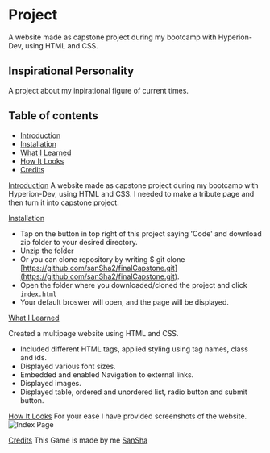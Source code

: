 # Project

A website made as capstone project during my bootcamp with Hyperion-Dev, using HTML and CSS.

## Inspirational Personality

A project about my inpirational figure of current times.

## Table of contents

- [Introduction](#introduction)
- [Installation](#installation)
- [What I Learned](#whatilearned)
- [How It Looks](#howitlooks)
- [Credits](#credits)

[Introduction](#introduction)
A website made as capstone project during my bootcamp with Hyperion-Dev, using HTML and CSS. I needed to make a tribute page and then turn it into capstone project.

[Installation](#installation)

- Tap on the button in top right of this project saying 'Code' and download zip folder to your desired directory.
- Unzip the folder
- Or you can clone repository by writing $ git clone [https://github.com/sanSha2/finalCapstone.git](https://github.com/sanSha2/finalCapstone.git).
- Open the folder where you downloaded/cloned the project and click `index.html`
- Your default broswer will open, and the page will be displayed.

[What I Learned](#whatilearned)

Created a multipage website using HTML and CSS.

- Included different HTML tags, applied styling using tag names, class and ids.
- Displayed various font sizes.
- Embedded and enabled Navigation to external links.
- Displayed images.
- Displayed table, ordered and unordered list, radio button and submit button.

[How It Looks](#howitlooks)
For your ease I have provided screenshots of the website.
![Index Page](indexpage.jpg)

[Credits](#credits)
This Game is made by me [SanSha](https://github.com/sanSha2)
